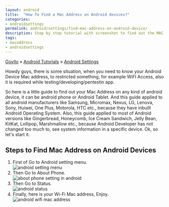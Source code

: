 ```yaml
---
layout: android
title:  "How To Find a Mac Address on Android devices?"
categories: 
- androidsettings
permalink: android/settings/find-mac-address-on-android-device/
description: Step by step tutorial with screenshot to find out the MAC address of your Android device.
tags: 
- macaddress
- androidsettings
---
```


<div class="breadcrumb">
<span itemscope='itemscope' itemtype='http://data-vocabulary.org/Breadcrumb'><a href="/" itemprop="url"><span title="Goyllo" itemprop='title'>Goyllo</span></a></span>
<span itemscope='itemscope' itemtype='http://data-vocabulary.org/Breadcrumb'>&#187; <a href="/android/" itemprop="url"><span title="Android Tutorials" itemprop='title'>Android Tutorials</span></a></span>
<span itemscope='itemscope' itemtype='http://data-vocabulary.org/Breadcrumb'>&#187; <a href="/android/settings/" itemprop="url"><span title="Android Settings" itemprop='title'>Android Settings</span></a></span>
</div>

Howdy guys, there is some situation, when you need to know your Android Device Mac address, to restricted something, for example WiFI Access, also it is required while testing/developing/pentestin app.

So here is a little guide to find out your Mac Address on any kind of android device, it can be android phone or Android Tablet.  And this guide applied to all android manufacturers like Samsung, Micromax, Nexus, LG, Lenova, Sony, Huiwei, One Plus, Motorola, HTC etc., because they have inbuilt Android Operating System. Also, this guide applied to most of Android versions like Gingerbread, Honeycomb, Ice Cream Sandwich, Jelly Bean, KitKat, Lollipop, Marshmallow etc., because Android Developer has not changed too much to, see system information in a specific device. Ok, so let's start it.

## Steps to Find Mac Address on Android Devices ##

1. First of Go to Android setting menu. <br /><img class="img-responsive" alt="android setting menu" src="{{ site.imgurl }}/android-setting-menu.png"/><br />
2. Then Go to About Phone.<br /><img class="img-responsive" alt="about phone setting in android" src="{{ site.imgurl }}/about-phone-setting-in-android.png"/><br />
3. Then Go to Status.<br /><img class="img-responsive" alt="android status" src="{{ site.imgurl }}/android-status.png"/><br />
4. Finally, here is your Wi-Fi Mac address, Enjoy.<br /><img class="img-responsive" alt="android wifi mac address" src="{{ site.imgurl }}/android-wifi-mac-address.png"/><br />


